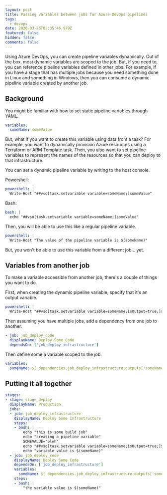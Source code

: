 ```yaml
---
layout: post
title: Passing variables between jobs for Azure DevOps pipelines
tags:
  - devops
date: 2020-03-25T02:35:46.979Z
featured: false
hidden: false
comments: false
---
```

Using Azure DevOps, you can create pipeline variables dynamically. Out of the box, most dynamic variables are scoped to the job. But, if you need to, you can reference pipeline variables defined in other jobs. For example, if you have a stage that has multiple jobs because you need something done in Linux and something in Windows, then you can consume a dynamic pipeline variable created by another job.

<!--more-->

## Background

You might be familiar with how to set static pipeline variables through YAML.

``` yaml
variables:
  someName: someValue
```

But, what if you want to create this variable using data from a task? For example, you want to dynamically provision Azure resources using a Terraform or ARM Template task. Then, you also want to set pipeline variables to represent the names of the resources so that you can deploy to that infrastructure. 

You can set a dynamic pipeline variable by writing to the host console. 

Powershell:
``` yaml
powershell: |
  Write-Host "##vso[task.setvariable variable=someName;]someValue"
``` 

Bash:
``` yaml
bash: |
  echo "##vso[task.setvariable variable=someName;]someValue"
```

Then, you will be able to use this like a regular pipeline variable.

``` yaml
powershell: |
  Write-Host "The value of the pipeline variable is $(someName)"
```

But, you won't be able to use this variable from a different job... yet.

## Variables from another job

To make a variable accessible from another job, there's a couple of things you want to do. 

First, when creating the dynamic pipeline variable, specify that it's an output variable. 

``` yaml
powershell: |
  Write-Host "##vso[task.setvariable variable=someName;isOutput=true;]someValue"
```

Then assuming you have multiple jobs, add a dependency from one job to another.

``` yaml
- job: job_deploy_code
  displayName: Deploy Some Code
  dependsOn: ['job_deploy_infrastructure']
```

Then define some a variable scoped to the _job_. 

``` yaml
variables: 
  someName: $[ dependencies.job_deploy_infrastructure.outputs['someName'] ]
```

## Putting it all together 

``` yaml
stages:
- stage: stage_deploy
  displayName: Production
  jobs: 
  - job: job_deploy_infrastructure
    displayName: Deploy Some Infrastructure
    steps:
    - bash: |
        echo "this is some build job"
        echo "creating a pipeline variable"
        SOMEVALUE="bleh"
        echo "##vso[task.setvariable variable=someName;isOutput=true;]$SOMEVALUE"
        echo "variable value is $(someName)"
  - job: job_deploy_code
    displayName: Deploy Some Code
    dependsOn: ['job_deploy_infrastructure']
    variables: 
      someName: $[ dependencies.job_deploy_infrastructure.outputs['someName'] ]
    steps: 
    - bash: |
        "the variable value is $(someName)"
```
